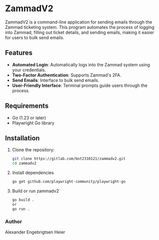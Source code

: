 # ZammadV2

ZammadV2 is a command-line application for sending emails through the Zammad ticketing system. This program automates the process of logging into Zammad, filling out ticket details, and sending emails, making it easier for users to bulk send emails.

## Features

- **Automated Login**: Automatically logs into the Zammad system using your credentials.
- **Two-Factor Authentication**: Supports Zammad's 2FA.
- **Send Emails**: Interface to bulk send emails.
- **User-Friendly Interface**: Terminal prompts guide users through the process.

## Requirements

- Go (1.23 or later)
- Playwright Go library

## Installation

1. Clone the repository:
   ```bash
   git clone https://gitlab.com/bot2310121/zammadv2.git
   cd zammadv2
   ```
2. Install dependencies
   ```bash
   go get github.com/playwright-community/playwright-go
   ```
3. Build or run zammadv2
   ```bash
   go build .
   or
   go run .
   ```


### Author
Alexander Engebrigtsen Heier
